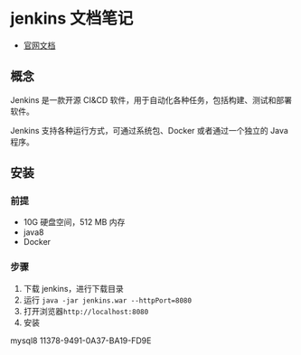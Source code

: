 # jenkins 文档笔记

-   [官网文档](https://jenkins.io/zh/doc/)

## 概念

Jenkins 是一款开源 CI&CD 软件，用于自动化各种任务，包括构建、测试和部署软件。

Jenkins 支持各种运行方式，可通过系统包、Docker 或者通过一个独立的 Java 程序。

## 安装

### 前提

-   10G 硬盘空间，512 MB 内存
-   java8
-   Docker

### 步骤

1. 下载 jenkins，进行下载目录
2. 运行 `java -jar jenkins.war --httpPort=8080`
3. 打开浏览器`http://localhost:8080`
4. 安装

mysql8 11378-9491-0A37-BA19-FD9E
